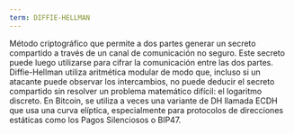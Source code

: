 ```yaml
---
term: DIFFIE-HELLMAN
---
```


Método criptográfico que permite a dos partes generar un secreto compartido a través de un canal de comunicación no seguro. Este secreto puede luego utilizarse para cifrar la comunicación entre las dos partes. Diffie-Hellman utiliza aritmética modular de modo que, incluso si un atacante puede observar los intercambios, no puede deducir el secreto compartido sin resolver un problema matemático difícil: el logaritmo discreto. En Bitcoin, se utiliza a veces una variante de DH llamada ECDH que usa una curva elíptica, especialmente para protocolos de direcciones estáticas como los Pagos Silenciosos o BIP47.